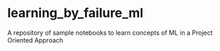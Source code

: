 # learning_by_failure_ml
A repository of sample notebooks to learn concepts of ML in a Project Oriented Approach
